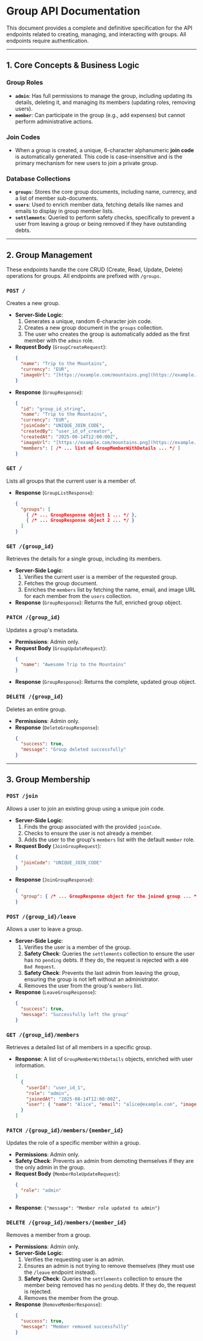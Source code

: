 # Group API Documentation

This document provides a complete and definitive specification for the API endpoints related to creating, managing, and interacting with groups. All endpoints require authentication.

---

## 1. Core Concepts & Business Logic

### **Group Roles**

* **`admin`**: Has full permissions to manage the group, including updating its details, deleting it, and managing its members (updating roles, removing users).
* **`member`**: Can participate in the group (e.g., add expenses) but cannot perform administrative actions.

### **Join Codes**

* When a group is created, a unique, 6-character alphanumeric **join code** is automatically generated. This code is case-insensitive and is the primary mechanism for new users to join a private group.

### **Database Collections**

* **`groups`**: Stores the core group documents, including name, currency, and a list of member sub-documents.
* **`users`**: Used to enrich member data, fetching details like names and emails to display in group member lists.
* **`settlements`**: Queried to perform safety checks, specifically to prevent a user from leaving a group or being removed if they have outstanding debts.

---

## 2. Group Management

These endpoints handle the core CRUD (Create, Read, Update, Delete) operations for groups. All endpoints are prefixed with `/groups`.

### **`POST /`**

Creates a new group.

* **Server-Side Logic**:
    1.  Generates a unique, random 6-character join code.
    2.  Creates a new group document in the `groups` collection.
    3.  The user who creates the group is automatically added as the first member with the `admin` role.
* **Request Body** (`GroupCreateRequest`):
    ```json
    {
      "name": "Trip to the Mountains",
      "currency": "EUR",
      "imageUrl": "[https://example.com/mountains.png](https://example.com/mountains.png)"
    }
    ```
* **Response** (`GroupResponse`):
    ```json
    {
      "id": "group_id_string",
      "name": "Trip to the Mountains",
      "currency": "EUR",
      "joinCode": "UNIQUE_JOIN_CODE",
      "createdBy": "user_id_of_creator",
      "createdAt": "2025-08-14T12:00:00Z",
      "imageUrl": "[https://example.com/mountains.png](https://example.com/mountains.png)",
      "members": [ /* ... list of GroupMemberWithDetails ... */ ]
    }
    ```

### **`GET /`**

Lists all groups that the current user is a member of.

* **Response** (`GroupListResponse`):
    ```json
    {
      "groups": [
        { /* ... GroupResponse object 1 ... */ },
        { /* ... GroupResponse object 2 ... */ }
      ]
    }
    ```

### **`GET /{group_id}`**

Retrieves the details for a single group, including its members.

* **Server-Side Logic**:
    1.  Verifies the current user is a member of the requested group.
    2.  Fetches the group document.
    3.  Enriches the `members` list by fetching the name, email, and image URL for each member from the `users` collection.
* **Response** (`GroupResponse`): Returns the full, enriched group object.

### **`PATCH /{group_id}`**

Updates a group's metadata.

* **Permissions**: Admin only.
* **Request Body** (`GroupUpdateRequest`):
    ```json
    {
      "name": "Awesome Trip to the Mountains"
    }
    ```
* **Response** (`GroupResponse`): Returns the complete, updated group object.

### **`DELETE /{group_id}`**

Deletes an entire group.

* **Permissions**: Admin only.
* **Response** (`DeleteGroupResponse`):
    ```json
    {
      "success": true,
      "message": "Group deleted successfully"
    }
    ```

---

## 3. Group Membership

### **`POST /join`**

Allows a user to join an existing group using a unique join code.

* **Server-Side Logic**:
    1.  Finds the group associated with the provided `joinCode`.
    2.  Checks to ensure the user is not already a member.
    3.  Adds the user to the group's `members` list with the default `member` role.
* **Request Body** (`JoinGroupRequest`):
    ```json
    {
      "joinCode": "UNIQUE_JOIN_CODE"
    }
    ```
* **Response** (`JoinGroupResponse`):
    ```json
    {
      "group": { /* ... GroupResponse object for the joined group ... */ }
    }
    ```

### **`POST /{group_id}/leave`**

Allows a user to leave a group.

* **Server-Side Logic**:
    1.  Verifies the user is a member of the group.
    2.  **Safety Check**: Queries the `settlements` collection to ensure the user has no `pending` debts. If they do, the request is rejected with a `400 Bad Request`.
    3.  **Safety Check**: Prevents the last admin from leaving the group, ensuring the group is not left without an administrator.
    4.  Removes the user from the group's `members` list.
* **Response** (`LeaveGroupResponse`):
    ```json
    {
      "success": true,
      "message": "Successfully left the group"
    }
    ```

### **`GET /{group_id}/members`**

Retrieves a detailed list of all members in a specific group.

* **Response**: A list of `GroupMemberWithDetails` objects, enriched with user information.
    ```json
    [
      {
        "userId": "user_id_1",
        "role": "admin",
        "joinedAt": "2025-08-14T12:00:00Z",
        "user": { "name": "Alice", "email": "alice@example.com", "imageUrl": null }
      }
    ]
    ```

### **`PATCH /{group_id}/members/{member_id}`**

Updates the role of a specific member within a group.

* **Permissions**: Admin only.
* **Safety Check**: Prevents an admin from demoting themselves if they are the only admin in the group.
* **Request Body** (`MemberRoleUpdateRequest`):
    ```json
    {
      "role": "admin"
    }
    ```
* **Response**: `{"message": "Member role updated to admin"}`

### **`DELETE /{group_id}/members/{member_id}`**

Removes a member from a group.

* **Permissions**: Admin only.
* **Server-Side Logic**:
    1.  Verifies the requesting user is an admin.
    2.  Ensures an admin is not trying to remove themselves (they must use the `/leave` endpoint instead).
    3.  **Safety Check**: Queries the `settlements` collection to ensure the member being removed has no `pending` debts. If they do, the request is rejected.
    4.  Removes the member from the group.
* **Response** (`RemoveMemberResponse`):
    ```json
    {
      "success": true,
      "message": "Member removed successfully"
    }
    

